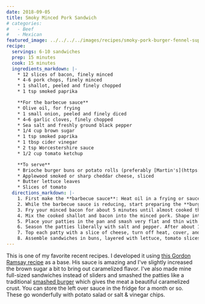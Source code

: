 ```yaml
---
date: 2018-09-05
title: Smoky Minced Pork Sandwich
# categories:
#   - Beef
#   - Mexican
featured_image: ../../../../images/recipes/smoky-pork-burger-fennel-superJumbo.jpg
recipe:
  servings: 6-10 sandwiches
  prep: 15 minutes
  cook: 15 minutes
  ingredients_markdown: |-
    * 12 slices of bacon, finely minced
    * 4-6 pork chops, finely minced
    * 1 shallot, peeled and finely chopped
    * 1 tsp smoked paprika

    **For the barbecue sauce**
    * Olive oil, for frying
    * 1 small onion, peeled and finely diced
    * 4–6 garlic cloves, finely chopped
    * Sea salt and freshly ground black pepper
    * 1/4 cup brown sugar
    * 1 tsp smoked paprika
    * 1 tbsp cider vinegar
    * 2 tsp Worcestershire sauce
    * 1/2 cup tomato ketchup

    **To serve**
    * Brioche burger buns or potato rolls (preferably [Martin's](https://potatorolls.com))
    * Applewood smoked or sharp cheddar cheese, sliced
    * Butter lettuce leaves
    * Slices of tomato
  directions_markdown: |-
    1. First make the **barbecue sauce**: Heat oil in a frying or sauce pan, add onion and garlic with some seasoning and the brown sugar, and fry for 5 minutes until softened. Add paprika and stir to combine. Cook for 10-15 minutes until onion is caramelizing, then add vinegar and let it cook out for a few minutes. Add Worcestershire sauce and ketchup, mix well and continue to cook for about 8 minutes until sauce has reduced to a thick consistency. Taste and adjust seasoning. Remove from heat and set aside.
    2. While the barbecue sauce is reducing, start preparing the **burger mince**. If you can't find pre-minced pork, you can use a food processor to mince it. Freeze the pork and blade of your food processor for at least 30 minutes before blitzing together a few times. Set aside.
    3. Fry your minced bacon for about 5 minutes until almost cooked through. Add the shallot and cook for 5 minutes until it is tender and the bacon is crisp. Sprinkle in smoked paprika and mix well. Continue to cook for 1-2 minutes, then remove from heat, draining excess fat on a paper towel.
    4. Mix the cooked shallot and bacon into the minced pork. Shape into balls the size of golf balls. Heat a large, heavy-based frying pan. Do not grease or oil the pan.
    5. Place your patties in the pan and smash very flat and thin with a spatula or, ideally, a standard [plastering trowel](http://a.co/d/1mO90EX), if you have one to cook with.
    6. Season the patties liberally with salt and pepper. After about 1-2 minutes, scrape the patties up with your spatula or a [heavy-duty scraper with a four-inch razor blade](http://a.co/d/06qx7G0).
    7. Top each patty with a slice of cheese, turn off heat, cover, and leave to rest in the pan, allowing the cheese to melt slightly.
    8. Assemble sandwiches in buns, layered with lettuce, tomato slices, and barbecue sauce (any remaining sauce will keep well in the fridge). Serve immediately. 
---
```

This is one of my favorite recent recipes. I developed it using [this Gordon Ramsay recipe](https://youtu.be/tXS0RdlqhTo) as a base. His sauce is amazing and I've slightly increased the brown sugar a bit to bring out caramelized flavor. I've also made mine full-sized sandwiches instead of sliders and smashed the patties like a traditional [smashed burger](https://www.seriouseats.com/2014/03/the-food-lab-maximize-flavor-by-ultra-smashin.html) which gives the meat a beautiful caramelized crust. You can store the left over sauce in the fridge for a month or so. These go wonderfully with potato salad or salt & vinegar chips.